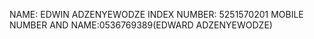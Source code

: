 NAME: EDWIN ADZENYEWODZE
INDEX NUMBER: 5251570201
MOBILE NUMBER AND NAME:0536769389(EDWARD ADZENYEWODZE)
